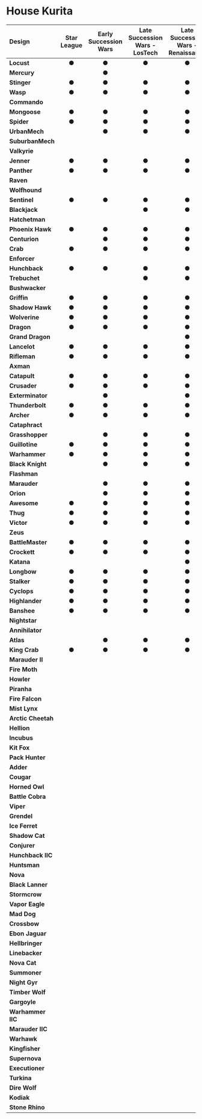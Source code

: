 # House Kurita

| Design | Star League | Early Succession Wars | Late Succession Wars - LosTech | Late Succession Wars - Renaissance | Clan Invasion | Civil War | Jihad | Early Republic | Late Republic | Dark Ages |
| :--- | :---: | :---: | :---: | :---: | :---: | :---: | :---: | :---: | :---: | :---: |
| **Locust** |  ●  |  ●  |  ●  |  ●  |  ●  |  ●  |  ●  |  ●  |  ●  |  ●  |
| **Mercury** |     |  ●  |     |     |     |     |     |     |     |     |
| **Stinger** |  ●  |  ●  |  ●  |  ●  |  ●  |  ●  |  ●  |  ●  |  ●  |  ●  |
| **Wasp** |  ●  |  ●  |  ●  |  ●  |  ●  |  ●  |  ●  |  ●  |  ●  |  ●  |
| **Commando** |     |     |     |     |     |     |     |     |     |     |
| **Mongoose** |  ●  |  ●  |  ●  |  ●  |  ●  |     |  ●  |  ●  |  ●  |  ●  |
| **Spider** |  ●  |  ●  |  ●  |  ●  |  ●  |  ●  |  ●  |  ●  |  ●  |  ●  |
| **UrbanMech** |     |  ●  |  ●  |  ●  |  ●  |  ●  |  ●  |  ●  |  ●  |  ●  |
| **SuburbanMech** |     |     |     |     |     |     |     |     |     |     |
| **Valkyrie** |     |     |     |     |     |     |     |     |     |  ●  |
| **Jenner** |  ●  |  ●  |  ●  |  ●  |  ●  |  ●  |  ●  |  ●  |  ●  |  ●  |
| **Panther** |  ●  |  ●  |  ●  |  ●  |  ●  |  ●  |  ●  |  ●  |  ●  |  ●  |
| **Raven** |     |     |     |     |  ●  |  ●  |  ●  |     |     |     |
| **Wolfhound** |     |     |     |     |     |     |     |     |     |     |
| **Sentinel** |  ●  |  ●  |  ●  |  ●  |  ●  |  ●  |  ●  |  ●  |  ●  |     |
| **Blackjack** |     |     |  ●  |  ●  |  ●  |  ●  |  ●  |  ●  |  ●  |  ●  |
| **Hatchetman** |     |     |     |     |  ●  |  ●  |  ●  |  ●  |  ●  |  ●  |
| **Phoenix Hawk** |  ●  |  ●  |  ●  |  ●  |  ●  |  ●  |  ●  |  ●  |  ●  |  ●  |
| **Centurion** |     |  ●  |  ●  |  ●  |  ●  |     |  ●  |     |     |  ●  |
| **Crab** |  ●  |  ●  |  ●  |  ●  |  ●  |  ●  |  ●  |  ●  |  ●  |  ●  |
| **Enforcer** |     |     |     |     |  ●  |  ●  |  ●  |     |     |     |
| **Hunchback** |  ●  |  ●  |  ●  |  ●  |  ●  |  ●  |  ●  |  ●  |  ●  |     |
| **Trebuchet** |     |     |  ●  |  ●  |  ●  |  ●  |  ●  |  ●  |  ●  |  ●  |
| **Bushwacker** |     |     |     |     |     |     |     |     |     |     |
| **Griffin** |  ●  |  ●  |  ●  |  ●  |  ●  |  ●  |  ●  |  ●  |  ●  |  ●  |
| **Shadow Hawk** |  ●  |  ●  |  ●  |  ●  |  ●  |  ●  |  ●  |  ●  |  ●  |  ●  |
| **Wolverine** |  ●  |  ●  |  ●  |  ●  |  ●  |  ●  |  ●  |  ●  |  ●  |  ●  |
| **Dragon** |  ●  |  ●  |  ●  |  ●  |  ●  |  ●  |  ●  |  ●  |  ●  |  ●  |
| **Grand Dragon** |     |     |     |  ●  |  ●  |  ●  |  ●  |  ●  |  ●  |  ●  |
| **Lancelot** |  ●  |  ●  |  ●  |  ●  |  ●  |  ●  |  ●  |  ●  |  ●  |     |
| **Rifleman** |  ●  |  ●  |  ●  |  ●  |  ●  |  ●  |  ●  |  ●  |  ●  |  ●  |
| **Axman** |     |     |     |     |     |     |     |     |     |     |
| **Catapult** |  ●  |  ●  |  ●  |  ●  |  ●  |  ●  |  ●  |  ●  |  ●  |  ●  |
| **Crusader** |  ●  |  ●  |  ●  |  ●  |  ●  |  ●  |  ●  |  ●  |  ●  |  ●  |
| **Exterminator** |     |  ●  |     |  ●  |  ●  |  ●  |  ●  |     |     |     |
| **Thunderbolt** |  ●  |  ●  |  ●  |  ●  |  ●  |  ●  |  ●  |  ●  |  ●  |  ●  |
| **Archer** |  ●  |  ●  |  ●  |  ●  |  ●  |  ●  |  ●  |  ●  |  ●  |  ●  |
| **Cataphract** |     |     |     |     |     |     |     |     |     |     |
| **Grasshopper** |     |  ●  |  ●  |  ●  |  ●  |  ●  |  ●  |  ●  |  ●  |  ●  |
| **Guillotine** |  ●  |  ●  |  ●  |  ●  |  ●  |  ●  |  ●  |     |  ●  |  ●  |
| **Warhammer** |  ●  |  ●  |  ●  |  ●  |  ●  |  ●  |  ●  |  ●  |  ●  |  ●  |
| **Black Knight** |     |  ●  |  ●  |  ●  |  ●  |  ●  |  ●  |  ●  |  ●  |  ●  |
| **Flashman** |     |     |     |     |  ●  |  ●  |  ●  |     |     |     |
| **Marauder** |     |  ●  |  ●  |  ●  |  ●  |  ●  |  ●  |  ●  |  ●  |  ●  |
| **Orion** |     |  ●  |  ●  |  ●  |  ●  |  ●  |  ●  |  ●  |  ●  |  ●  |
| **Awesome** |  ●  |  ●  |  ●  |  ●  |  ●  |  ●  |  ●  |  ●  |  ●  |  ●  |
| **Thug** |  ●  |  ●  |  ●  |  ●  |  ●  |  ●  |  ●  |  ●  |  ●  |  ●  |
| **Victor** |  ●  |  ●  |  ●  |  ●  |  ●  |  ●  |  ●  |  ●  |  ●  |  ●  |
| **Zeus** |     |     |     |     |  ●  |  ●  |  ●  |     |     |     |
| **BattleMaster** |  ●  |  ●  |  ●  |  ●  |  ●  |  ●  |  ●  |  ●  |  ●  |  ●  |
| **Crockett** |  ●  |  ●  |  ●  |  ●  |  ●  |     |     |     |     |     |
| **Katana** |     |     |     |  ●  |  ●  |  ●  |  ●  |  ●  |  ●  |  ●  |
| **Longbow** |  ●  |  ●  |  ●  |  ●  |  ●  |  ●  |  ●  |  ●  |  ●  |  ●  |
| **Stalker** |  ●  |  ●  |  ●  |  ●  |  ●  |  ●  |  ●  |  ●  |  ●  |     |
| **Cyclops** |  ●  |  ●  |  ●  |  ●  |  ●  |  ●  |  ●  |  ●  |  ●  |  ●  |
| **Highlander** |  ●  |  ●  |  ●  |  ●  |  ●  |     |     |  ●  |  ●  |  ●  |
| **Banshee** |  ●  |  ●  |  ●  |  ●  |  ●  |  ●  |  ●  |     |     |     |
| **Nightstar** |     |     |     |     |     |     |     |     |     |     |
| **Annihilator** |     |     |     |     |     |     |     |     |     |     |
| **Atlas** |     |  ●  |  ●  |  ●  |  ●  |  ●  |  ●  |  ●  |  ●  |  ●  |
| **King Crab** |  ●  |  ●  |  ●  |  ●  |  ●  |  ●  |  ●  |  ●  |  ●  |  ●  |
| **Marauder II** |     |     |     |     |     |  ●  |  ●  |  ●  |  ●  |  ●  |
| **Fire Moth** |     |     |     |     |     |  ●  |  ●  |     |     |     |
| **Howler** |     |     |     |     |     |     |     |     |     |     |
| **Piranha** |     |     |     |     |     |     |     |     |     |     |
| **Fire Falcon** |     |     |     |     |     |     |     |     |     |     |
| **Mist Lynx** |     |     |     |     |     |  ●  |  ●  |  ●  |     |     |
| **Arctic Cheetah** |     |     |     |     |     |  ●  |  ●  |  ●  |  ●  |  ●  |
| **Hellion** |     |     |     |     |     |     |     |     |     |     |
| **Incubus** |     |     |     |     |     |     |     |     |     |  ●  |
| **Kit Fox** |     |     |     |     |     |     |     |     |     |     |
| **Pack Hunter** |     |     |     |     |     |     |     |     |     |     |
| **Adder** |     |     |     |     |     |  ●  |  ●  |     |     |     |
| **Cougar** |     |     |     |     |     |     |     |     |     |     |
| **Horned Owl** |     |     |     |     |     |     |     |     |     |     |
| **Battle Cobra** |     |     |     |     |     |     |     |     |     |     |
| **Viper** |     |     |     |     |     |  ●  |  ●  |     |     |     |
| **Grendel** |     |     |     |     |     |     |     |     |     |     |
| **Ice Ferret** |     |     |     |     |     |  ●  |  ●  |     |     |     |
| **Shadow Cat** |     |     |     |     |     |     |     |     |     |     |
| **Conjurer** |     |     |     |     |     |  ●  |  ●  |     |     |     |
| **Hunchback IIC** |     |     |     |     |     |  ●  |  ●  |     |     |     |
| **Huntsman** |     |     |     |     |     |     |     |     |     |     |
| **Nova** |     |     |     |     |     |  ●  |  ●  |     |     |     |
| **Black Lanner** |     |     |     |     |     |     |     |     |     |     |
| **Stormcrow** |     |     |     |     |     |  ●  |  ●  |  ●  |  ●  |  ●  |
| **Vapor Eagle** |     |     |     |     |     |     |     |     |     |     |
| **Mad Dog** |     |     |     |     |     |  ●  |  ●  |  ●  |  ●  |     |
| **Crossbow** |     |     |     |     |     |     |     |     |     |     |
| **Ebon Jaguar** |     |     |     |     |     |  ●  |  ●  |  ●  |  ●  |  ●  |
| **Hellbringer** |     |     |     |     |     |  ●  |  ●  |     |     |  ●  |
| **Linebacker** |     |     |     |     |     |     |     |     |     |     |
| **Nova Cat** |     |     |     |     |     |     |     |     |     |     |
| **Summoner** |     |     |     |     |     |  ●  |  ●  |     |     |     |
| **Night Gyr** |     |     |     |     |     |     |     |     |     |     |
| **Timber Wolf** |     |     |     |     |     |     |     |     |     |     |
| **Gargoyle** |     |     |     |     |     |  ●  |  ●  |     |     |     |
| **Warhammer IIC** |     |     |     |     |     |     |  ●  |  ●  |  ●  |  ●  |
| **Marauder IIC** |     |     |     |     |     |     |     |     |     |     |
| **Warhawk** |     |     |     |     |     |  ●  |  ●  |     |     |     |
| **Kingfisher** |     |     |     |     |     |  ●  |  ●  |     |     |     |
| **Supernova** |     |     |     |     |     |     |     |     |     |     |
| **Executioner** |     |     |     |     |     |  ●  |  ●  |     |     |     |
| **Turkina** |     |     |     |     |     |     |     |     |     |     |
| **Dire Wolf** |     |     |     |     |  ●  |  ●  |  ●  |  ●  |  ●  |     |
| **Kodiak** |     |     |     |     |     |     |  ●  |  ●  |     |     |
| **Stone Rhino** |     |     |     |     |     |     |     |     |     |     |

